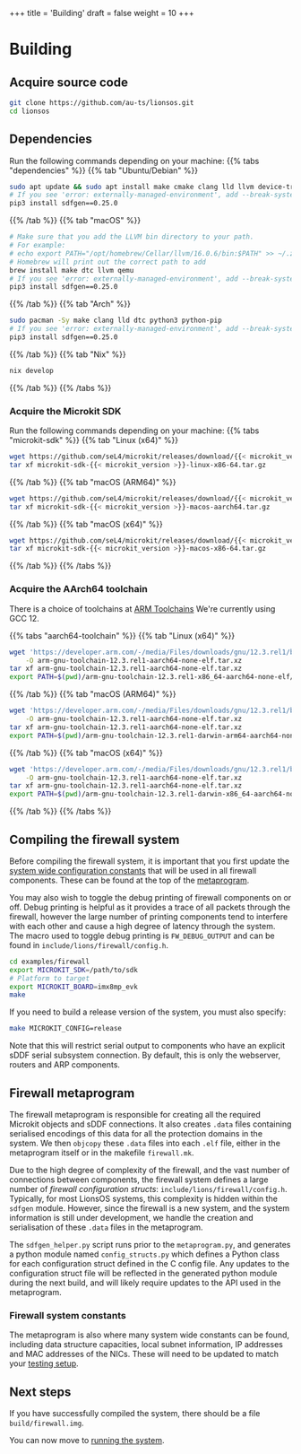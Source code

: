 +++
title = 'Building'
draft = false
weight = 10
+++

# Building

## Acquire source code

```sh
git clone https://github.com/au-ts/lionsos.git
cd lionsos
```

## Dependencies

Run the following commands depending on your machine:
{{% tabs "dependencies" %}}
{{% tab "Ubuntu/Debian" %}}
```sh
sudo apt update && sudo apt install make cmake clang lld llvm device-tree-compiler unzip git qemu-system-arm python3 python3-pip
# If you see 'error: externally-managed-environment', add --break-system-packages
pip3 install sdfgen==0.25.0
```
{{% /tab %}}
{{% tab "macOS" %}}
```sh
# Make sure that you add the LLVM bin directory to your path.
# For example:
# echo export PATH="/opt/homebrew/Cellar/llvm/16.0.6/bin:$PATH" >> ~/.zshrc
# Homebrew will print out the correct path to add
brew install make dtc llvm qemu
# If you see 'error: externally-managed-environment', add --break-system-packages
pip3 install sdfgen==0.25.0
```
{{% /tab %}}
{{% tab "Arch" %}}
```sh
sudo pacman -Sy make clang lld dtc python3 python-pip
# If you see 'error: externally-managed-environment', add --break-system-packages
pip3 install sdfgen==0.25.0
```
{{% /tab %}}
{{% tab "Nix" %}}
```sh
nix develop
```
{{% /tab %}}
{{% /tabs %}}

### Acquire the Microkit SDK

Run the following commands depending on your machine:
{{% tabs "microkit-sdk" %}}
{{% tab "Linux (x64)" %}}

```sh
wget https://github.com/seL4/microkit/releases/download/{{< microkit_version >}}/microkit-sdk-{{< microkit_version >}}-linux-x86-64.tar.gz
tar xf microkit-sdk-{{< microkit_version >}}-linux-x86-64.tar.gz
```
{{% /tab %}}
{{% tab "macOS (ARM64)" %}}
```sh
wget https://github.com/seL4/microkit/releases/download/{{< microkit_version >}}/microkit-sdk-{{< microkit_version >}}-macos-aarch64.tar.gz
tar xf microkit-sdk-{{< microkit_version >}}-macos-aarch64.tar.gz
```
{{% /tab %}}
{{% tab "macOS (x64)" %}}
```sh
wget https://github.com/seL4/microkit/releases/download/{{< microkit_version >}}/microkit-sdk-{{< microkit_version >}}-macos-x86-64.tar.gz
tar xf microkit-sdk-{{< microkit_version >}}-macos-x86-64.tar.gz
```
{{% /tab %}}
{{% /tabs %}}

### Acquire the AArch64 toolchain

There is a choice of toolchains at [ARM Toolchains](https://developer.arm.com/downloads/-/arm-gnu-toolchain-downloads)
We're currently using GCC 12.

{{% tabs "aarch64-toolchain" %}}
{{% tab "Linux (x64)" %}}

```sh
wget 'https://developer.arm.com/-/media/Files/downloads/gnu/12.3.rel1/binrel/arm-gnu-toolchain-12.3.rel1-x86_64-aarch64-none-elf.tar.xz?rev=a8bbb76353aa44a69ce6b11fd560142d&hash=20124930455F791137DDEA1F0AF79B10' \
    -O arm-gnu-toolchain-12.3.rel1-aarch64-none-elf.tar.xz
tar xf arm-gnu-toolchain-12.3.rel1-aarch64-none-elf.tar.xz
export PATH=$(pwd)/arm-gnu-toolchain-12.3.rel1-x86_64-aarch64-none-elf/bin:$PATH
```
{{% /tab %}}
{{% tab "macOS (ARM64)" %}}
```sh
wget 'https://developer.arm.com/-/media/Files/downloads/gnu/12.3.rel1/binrel/arm-gnu-toolchain-12.3.rel1-darwin-arm64-aarch64-none-elf.tar.xz?rev=cc2c1d03bcfe414f82b9d5b30d3a3d0d&hash=FBA1F3807EC2AA946B3170422669D15A' \
    -O arm-gnu-toolchain-12.3.rel1-aarch64-none-elf.tar.xz
tar xf arm-gnu-toolchain-12.3.rel1-aarch64-none-elf.tar.xz
export PATH=$(pwd)/arm-gnu-toolchain-12.3.rel1-darwin-arm64-aarch64-none-elf/bin:$PATH
```
{{% /tab %}}
{{% tab "macOS (x64)" %}}
```sh
wget 'https://developer.arm.com/-/media/Files/downloads/gnu/12.3.rel1/binrel/arm-gnu-toolchain-12.3.rel1-darwin-x86_64-aarch64-none-elf.tar.xz?rev=78193d7740294ebe8dbaa671bb5011b2&hash=1DF8812C4FFB7B78C589E702CFDE4471' \
    -O arm-gnu-toolchain-12.3.rel1-aarch64-none-elf.tar.xz
tar xf arm-gnu-toolchain-12.3.rel1-aarch64-none-elf.tar.xz
export PATH=$(pwd)/arm-gnu-toolchain-12.3.rel1-darwin-x86_64-aarch64-none-elf/bin:$PATH
```
{{% /tab %}}
{{% /tabs %}}

## Compiling the firewall system

Before compiling the firewall system, it is important that you first update the
[system wide configuration constants](#firewall-system-constants) that will be
used in all firewall components. These can be found at the top of the
[metaprogram](#firewall-metaprogram).

You may also wish to toggle the debug printing of firewall components on or off.
Debug printing is helpful as it provides a trace of all packets through the
firewall, however the large number of printing components tend to interfere with
each other and cause a high degree of latency through the system. The macro used
to toggle debug printing is `FW_DEBUG_OUTPUT` and can be found in
`include/lions/firewall/config.h`.

```sh
cd examples/firewall
export MICROKIT_SDK=/path/to/sdk
# Platform to target
export MICROKIT_BOARD=imx8mp_evk
make
```

If you need to build a release version of the system, you must also specify:
```sh
make MICROKIT_CONFIG=release
```

Note that this will restrict serial output to components who have an explicit
sDDF serial subsystem connection. By default, this is only the webserver,
routers and ARP components.

## Firewall metaprogram

The firewall metaprogram is responsible for creating all the required Microkit
objects and sDDF connections. It also creates `.data` files containing
serialised encodings of this data for all the protection domains in the system.
We then `objcopy` these `.data` files into each `.elf` file, either in the
metaprogram itself or in the makefile `firewall.mk`.

Due to the high degree of complexity of the firewall, and the vast number of
connections between components, the firewall system defines a large number of
_firewall configuration structs_: `include/lions/firewall/config.h`. Typically,
for most LionsOS systems, this complexity is hidden within the `sdfgen` module.
However, since the firewall is a new system, and the system information is still
under development, we handle the creation and serialisation of these `.data` files
in the metaprogram.

The `sdfgen_helper.py` script runs prior to the `metaprogram.py`, and generates
a python module named `config_structs.py` which defines a Python class for each
configuration struct defined in the C config file. Any updates to the
configuration struct file will be reflected in the generated python module
during the next build, and will likely require updates to the API used in the
metaprogram.

### Firewall system constants

The metaprogram is also where many system wide constants can be found, including
data structure capacities, local subnet information, IP addresses and MAC
addresses of the NICs. These will need to be updated to match your [testing
setup](../running).

## Next steps

If you have successfully compiled the system, there should be a file
`build/firewall.img`.

You can now move to [running the system](../running).

